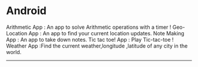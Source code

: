 # Android

 Arithmetic App   : An app to solve Arithmetic operations with a timer !
 Geo-Location App :  An app to find your current location updates.
 Note Making App  : An app to take down notes.
 Tic tac toe! App : Play Tic-tac-toe !
 Weather App      :Find the current weather,longitude ,latitude of any city in the world.
  
  
  ---------------------------------------------------------------------------------------------
  
  
 
